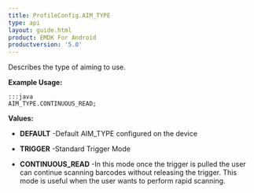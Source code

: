```yaml
---
title: ProfileConfig.AIM_TYPE
type: api
layout: guide.html
product: EMDK For Android
productversion: '5.0'
---
```



Describes the type of aiming to use. 
  
 

**Example Usage:**
	
	:::java	
	AIM_TYPE.CONTINUOUS_READ;


**Values:**

* **DEFAULT** -Default AIM_TYPE configured on the device

* **TRIGGER** -Standard Trigger Mode

* **CONTINUOUS_READ** -In this mode once the trigger is pulled the user can continue scanning barcodes without releasing the trigger. This mode is useful when the user wants to perform rapid scanning.





